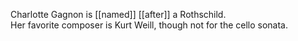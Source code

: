 Charlotte Gagnon is [[named]] [[after]] a Rothschild.  
Her favorite composer is Kurt Weill, though not for the cello sonata.